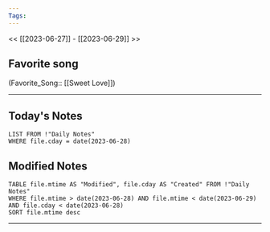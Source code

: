 ```yaml
---
Tags:
---
```

<< [[2023-06-27]] - [[2023-06-29]] >>
## Favorite song
(Favorite_Song:: [[Sweet Love]])

___
## Today's Notes
```dataview
LIST FROM !"Daily Notes"
WHERE file.cday = date(2023-06-28)
```
## Modified Notes
```dataview
TABLE file.mtime AS "Modified", file.cday AS "Created" FROM !"Daily Notes" 
WHERE file.mtime > date(2023-06-28) AND file.mtime < date(2023-06-29) AND file.cday < date(2023-06-28)
SORT file.mtime desc
```
___
